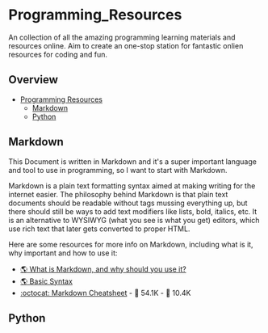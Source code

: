 # Programming_Resources

An collection of all the amazing programming learning materials and resources online. Aim to create an one-stop station for fantastic onlien resources for coding and fun.

## Overview
- [Programming Resources](#Programming_Resources)
	- [Markdown](#Markdown)
  - [Python](#Python)

## Markdown
This Document is written in Markdown and it's a super important language and tool to use in programming, so I want to start with Markdown. 

Markdown is a plain text formatting syntax aimed at making writing for the internet easier. The philosophy behind Markdown is that plain text documents should be readable without tags mussing everything up, but there should still be ways to add text modifiers like lists, bold, italics, etc. It is an alternative to WYSIWYG (what you see is what you get) editors, which use rich text that later gets converted to proper HTML.

Here are some resources for more info on Markdown, including what is it, why important and how to use it: 

* [:earth_americas: What is Markdown, and why should you use it?](https://www.ultraedit.com/company/blog/community/what-is-markdown-why-use-it.html)
* [:earth_americas: Basic Syntax](https://www.markdownguide.org/basic-syntax/)
* [:octocat: Markdown Cheatsheet](https://github.com/adam-p/markdown-here/wiki/Markdown-Cheatsheet#lines) - :star2: 54.1K - :fork_and_knife: 10.4K 

## Python